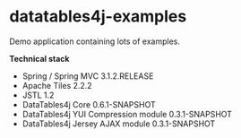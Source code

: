 datatables4j-examples
=====================

Demo application containing lots of examples.

**Technical stack**

 * Spring / Spring MVC 3.1.2.RELEASE
 * Apache Tiles 2.2.2
 * JSTL 1.2
 * DataTables4j Core 0.6.1-SNAPSHOT
 * DataTables4j YUI Compression module 0.3.1-SNAPSHOT
 * DataTables4j Jersey AJAX module 0.3.1-SNAPSHOT
